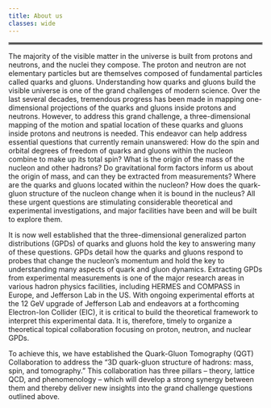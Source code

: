 ```yaml
---
title: About us
classes: wide
---
```

<hr style="border:2px solid gray">

The majority of the visible matter in the universe is built from protons and neutrons, and the nuclei they compose. The proton and neutron are not elementary particles but are themselves composed of fundamental particles called quarks and gluons. Understanding how quarks and gluons build the visible universe is one of the grand challenges of modern science. Over the last several decades, tremendous progress has been made in mapping one-dimensional projections of the quarks and gluons inside protons and neutrons. However, to address this grand challenge, a three-dimensional mapping of the motion and spatial location of these quarks and gluons inside protons and neutrons is needed. This endeavor can help address essential questions that currently remain unanswered: How do the spin and orbital degrees of freedom of quarks and gluons within the nucleon combine to make up its total spin? What is the origin of the mass of the nucleon and other hadrons? Do gravitational form factors inform us about the origin of mass, and can they be extracted from measurements? Where are the quarks and gluons located within the nucleon? How does the quark-gluon structure of the nucleon change when it is bound in the nucleus? All these urgent questions are stimulating considerable theoretical and experimental investigations, and major facilities have been and will be built to explore them.

It is now well established that the three-dimensional generalized parton distributions (GPDs) of quarks and gluons hold the key to answering many of these questions. GPDs detail how the quarks and gluons respond to probes that change the nucleon’s momentum and hold the key to understanding many aspects of quark and gluon dynamics. Extracting GPDs from experimental measurements is one of the major research areas in various hadron physics facilities, including HERMES and COMPASS in Europe, and Jefferson Lab in the US. With ongoing experimental efforts at the 12 GeV upgrade of Jefferson Lab and endeavors at a forthcoming Electron-Ion Collider (EIC), it is critical to build the theoretical framework to interpret this experimental data. It is, therefore, timely to organize a theoretical topical collaboration focusing on proton, neutron, and nuclear GPDs.

To achieve this, we have established the Quark-Gluon Tomography (QGT) Collaboration to address the “3D quark-gluon structure of hadrons: mass, spin, and tomography.” This collaboration has three pillars – theory, lattice QCD, and phenomenology – which will develop a strong synergy between them and thereby deliver new insights into the grand challenge questions outlined above.
